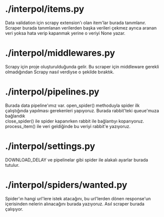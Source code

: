 # ./interpol/items.py
Data validation için scrapy extension'ı olan item'lar burada tanımlanır. Scraper burada tanımlanan verilerden başka verileri çekmez ayrıca aranan veri yoksa hata verip kapanmak yerine o veriyi None yazar.

# ./interpol/middlewares.py
Scrapy için proje oluşturulduğunda gelir. Bu scraper için middleware gerekli olmadığından Scrapy nasıl verdiyse o şekilde bıraktık.

# ./interpol/pipelines.py
Burada data pipeline'ımız var. open_spider() methoduyla spider ilk çalıştığında yapılması gerekenleri yapıyoruz. Burada rabbit'teki queue'muza bağlandık
</br>
close_spider() ile spider kapanırken rabbit ile bağlantıyı koparıyoruz.
</br>
process_item() ile veri geldiğinde bu veriyi rabbit'e yazıyoruz.

# ./interpol/settings.py
DOWNLOAD_DELAY ve pipelinelar gibi spider ile alakalı ayarlar burada tutulur.

# ./interpol/spiders/wanted.py
Spider'ın hangi url'lere istek atacağını, bu url'lerden dönen response'un içerisinden nelerin alınacağını burada yazıyoruz. Asıl scraper burada çalışıyor.
